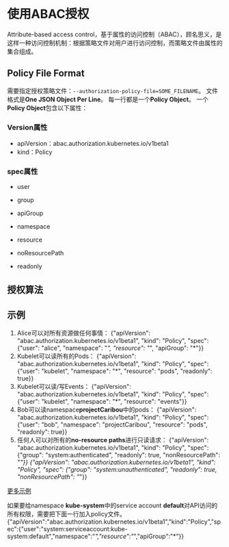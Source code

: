 # 使用ABAC授权
Attribute-based access control，基于属性的访问控制（ABAC），顾名思义，是这样一种访问控制机制：根据策略文件对用户进行访问控制，而策略文件由属性的集合组成。
## Policy File Format
需要指定授权策略文件：`--authorization-policy-file=SOME_FILENAME`。
文件格式是**One JSON Object Per Line**。
每一行都是一个**Policy Object**。
一个**Policy Object**包含以下属性：
### Version属性
* apiVersion：abac.authorization.kubernetes.io/v1beta1
* kind：Policy
### spec属性
* user
* group

* apiGroup
* namespace
* resource
* noResourcePath

* readonly

## 授权算法

## 示例
1. Alice可以对所有资源做任何事情：
{"apiVersion": "abac.authorization.kubernetes.io/v1beta1", "kind": "Policy", "spec": {"user": "alice", "namespace": "*", "resource": "*", "apiGroup": "*"}}
2. Kubelet可以读所有的Pods：
{"apiVersion": "abac.authorization.kubernetes.io/v1beta1", "kind": "Policy", "spec": {"user": "kubelet", "namespace": "*", "resource": "pods", "readonly": true}}
3. Kubelet可以读/写Events：
{"apiVersion": "abac.authorization.kubernetes.io/v1beta1", "kind": "Policy", "spec": {"user": "kubelet", "namespace": "*", "resource": "events"}}
4. Bob可以读namespace**projectCaribou**中的pods：
{"apiVersion": "abac.authorization.kubernetes.io/v1beta1", "kind": "Policy", "spec": {"user": "bob", "namespace": "projectCaribou", "resource": "pods", "readonly": true}}
5. 任何人可以对所有的**no-resource paths**进行只读请求：
{"apiVersion": "abac.authorization.kubernetes.io/v1beta1", "kind": "Policy", "spec": {"group": "system:authenticated", "readonly": true, "nonResourcePath": "*"}}
{"apiVersion": "abac.authorization.kubernetes.io/v1beta1", "kind": "Policy", "spec": {"group": "system:unauthenticated", "readonly": true, "nonResourcePath": "*"}}

[更多示例](https://github.com/kubernetes/kubernetes/blob/master/pkg/auth/authorizer/abac/example_policy_file.jsonl)

如果要给namespace **kube-system**中的service account **default**对API访问的所有权限，需要把下面一行加入policy文件。
{"apiVersion":"abac.authorization.kubernetes.io/v1beta1","kind":"Policy","spec":{"user":"system:serviceaccount:kube-system:default","namespace":"*","resource":"*","apiGroup":"*"}}